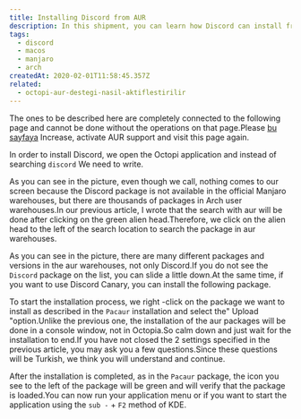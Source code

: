 ```yaml
---
title: Installing Discord from AUR
description: In this shipment, you can learn how Discord can install from AUR used by Manjaro and Arch -based Linux distributions.
tags:
  - discord
  - macos
  - manjaro
  - arch
createdAt: 2020-02-01T11:58:45.357Z
related:
  - octopi-aur-destegi-nasil-aktiflestirilir
---
```


The ones to be described here are completely connected to the following page and cannot be done without the operations on that page.Please [bu sayfaya](/blog/octopi-aur-destegi-nasil-aktiflestirilir) Increase, activate AUR support and visit this page again.

In order to install Discord, we open the Octopi application and instead of searching `discord` We need to write.

<smart-image src="https://i.imgur.com/tebpqJr.png"></smart-image>

As you can see in the picture, even though we call, nothing comes to our screen because the Discord package is not available in the official Manjaro warehouses, but there are thousands of packages in Arch user warehouses.In our previous article, I wrote that the search with aur will be done after clicking on the green alien head.Therefore, we click on the alien head to the left of the search location to search the package in aur warehouses.

<smart-image src="https://i.imgur.com/8wNBX15.png"></smart-image>

As you can see in the picture, there are many different packages and versions in the aur warehouses, not only Discord.If you do not see the `Discord` package on the list, you can slide a little down.At the same time, if you want to use Discord Canary, you can install the following package.

To start the installation process, we right -click on the package we want to install as described in the `Pacaur` installation and select the" Upload "option.Unlike the previous one, the installation of the aur packages will be done in a console window, not in Octopia.So calm down and just wait for the installation to end.If you have not closed the 2 settings specified in the previous article, you may ask you a few questions.Since these questions will be Turkish, we think you will understand and continue.

<smart-image src="https://i.imgur.com/F0SzMEc.png"></smart-image>

After the installation is completed, as in the `Pacaur` package, the icon you see to the left of the package will be green and will verify that the package is loaded.You can now run your application menu or if you want to start the application using the `sub -` + `F2` method of KDE.

<smart-image src="https://i.imgur.com/ewFhuVY.png"></smart-image>

